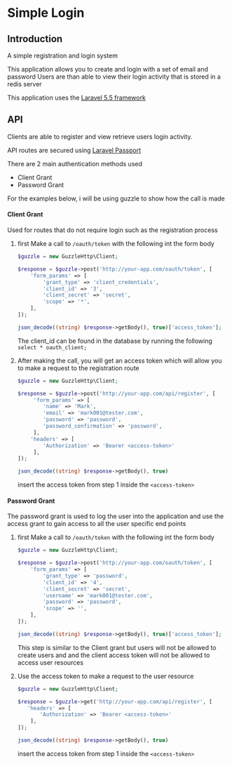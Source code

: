 # Simple Login

## Introduction
A simple registration and login system

This application allows you to create and login with a set of email and password
Users are than able to view their login activity that is stored in a redis server

This application uses the [Laravel 5.5 framework](https://laravel.com/docs/5.5)

## API

Clients are able to register and view retrieve users login activity.

API routes are secured using [Laravel Passport](https://laravel.com/docs/5.5/passport)

There are 2 main authentication methods used
* Client Grant
* Password Grant

For the examples below, i will be using guzzle to show how the call is made

#### Client Grant
Used for routes that do not require login such as the registration process

1. first Make a call to `/oauth/token` with the following int the form body

   ```php
   $guzzle = new GuzzleHttp\Client;

   $response = $guzzle->post('http://your-app.com/oauth/token', [
       'form_params' => [
           'grant_type' => 'client_credentials',
           'client_id' => '3', 
           'client_secret' => 'secret',
           'scope' => '*',
       ],
   ]);
   
   json_decode((string) $response->getBody(), true)['access_token'];
   ```
   
   The client_id can be found in the database by running the following `select * oauth_client;`
   
 2. After making the call, you will get an access token which will allow you to make a request to the registration route
    
    ```php
    $guzzle = new GuzzleHttp\Client;
    
    $response = $guzzle->post('http://your-app.com/api/register', [
         'form_params' => [
            'name' => 'Mark',
            'email' => 'mark001@tester.com', 
            'password' => 'password',
            'password_confirmation' => 'password',
         ],  
        'headers' => [
            'Authorization' => 'Bearer <access-token>'
         ], 
    ]);
    
    json_decode((string) $response->getBody(), true)
    ```
    
    insert the access token from step 1 inside the `<access-token>`


#### Password Grant
The password grant is used to log the user into the application and use the access grant to gain access
to all the user specific end points

1. first Make a call to `/oauth/token` with the following int the form body

   ```php
   $guzzle = new GuzzleHttp\Client;

   $response = $guzzle->post('http://your-app.com/oauth/token', [
       'form_params' => [
           'grant_type' => 'password',
           'client_id' => '4', 
           'client_secret' => 'secret',
           'username' => 'mark001@tester.com', 
           'password' => 'password',
           'scope' => '',
       ],
   ]);
   
   json_decode((string) $response->getBody(), true)['access_token'];
   ```
   
   This step is similar to the Client grant but users will not be allowed to create users and and the client
   access token will not be allowed to access user resources
   
2. Use the access token to make a request to the user resource
       
    ```php
   $guzzle = new GuzzleHttp\Client;
   
   $response = $guzzle->get('http://your-app.com/api/register', [ 
       'headers' => [
           'Authorization' => 'Bearer <access-token>'
        ], 
   ]);
   
   json_decode((string) $response->getBody(), true)
    ```
       
   insert the access token from step 1 inside the `<access-token>`